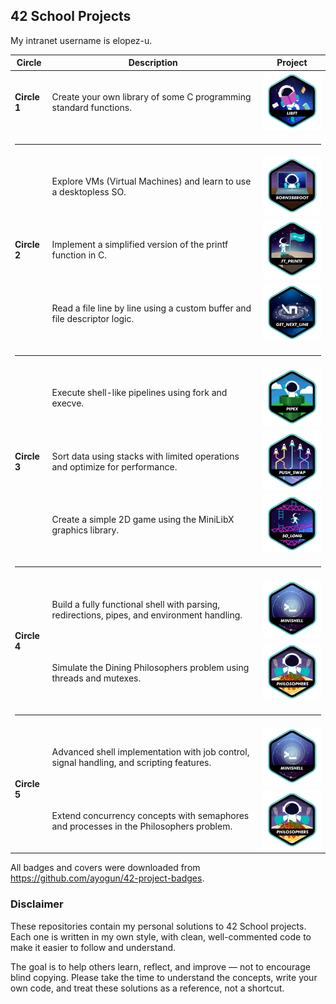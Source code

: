 ## 42 School Projects

My intranet username is elopez-u.

<table>
  <thead>
    <tr>
      <th>Circle</th>
      <th>Description</th>
      <th>Project</th>
    </tr>
  </thead>
  <tbody>
    <!-- Circle 1 -->
    <tr>
      <td><strong>Circle 1</strong></td>
      <td>Create your own library of some C programming standard functions.</td>
      <td><a href="https://github.com/3ka1tz/libft"><img src="https://raw.githubusercontent.com/3ka1tz/42-school-projects/main/images/badges/libfte.png"/></a></td>
    </tr>
    <tr><td colspan="3"><hr/></td></tr>
    <!-- Circle 2 -->
    <tr>
      <td rowspan="3"><strong>Circle 2</strong></td>
      <td>Explore VMs (Virtual Machines) and learn to use a desktopless SO.</td>
      <td><a href="https://github.com/3ka1tz/born2beroot"><img src="https://raw.githubusercontent.com/3ka1tz/42-school-projects/main/images/badges/born2beroote.png"/></a></td>
    </tr>
    <tr>
      <td>Implement a simplified version of the printf function in C.</td>
      <td><a href="https://github.com/3ka1tz/ft_printf"><img src="https://raw.githubusercontent.com/3ka1tz/42-school-projects/main/images/badges/ft_printfe.png"/></a></td>
    </tr>
    <tr>
      <td>Read a file line by line using a custom buffer and file descriptor logic.</td>
      <td><a href="https://github.com/3ka1tz/get_next_line"><img src="https://raw.githubusercontent.com/3ka1tz/42-school-projects/main/images/badges/get_next_linee.png"/></a></td>
    </tr>
    <tr><td colspan="3"><hr/></td></tr>
    <!-- Circle 3 -->
    <tr>
      <td rowspan="3"><strong>Circle 3</strong></td>
      <td>Execute shell-like pipelines using fork and execve.</td>
      <td><a href="https://github.com/3ka1tz/pipex"><img src="https://raw.githubusercontent.com/3ka1tz/42-school-projects/main/images/badges/pipexe.png"/></a></td>
    </tr>
    <tr>
      <td>Sort data using stacks with limited operations and optimize for performance.</td>
      <td><a href="https://github.com/3ka1tz/push_swap"><img src="https://raw.githubusercontent.com/3ka1tz/42-school-projects/main/images/badges/push_swape.png"/></a></td>
    </tr>
    <tr>
      <td>Create a simple 2D game using the MiniLibX graphics library.</td>
      <td><a href="https://github.com/3ka1tz/so_long"><img src="https://raw.githubusercontent.com/3ka1tz/42-school-projects/main/images/badges/so_longe.png"/></a></td>
    </tr>
    <tr><td colspan="3"><hr/></td></tr>
    <!-- Circle 4 -->
    <tr>
      <td rowspan="2"><strong>Circle 4</strong></td>
      <td>Build a fully functional shell with parsing, redirections, pipes, and environment handling.</td>
      <td><a href="https://github.com/3ka1tz/minishell"><img src="https://raw.githubusercontent.com/3ka1tz/42-school-projects/main/images/badges/minishelle.png"/></a></td>
    </tr>
    <tr>
      <td>Simulate the Dining Philosophers problem using threads and mutexes.</td>
      <td><a href="https://github.com/3ka1tz/philosophers"><img src="https://raw.githubusercontent.com/3ka1tz/42-school-projects/main/images/badges/philosopherse.png"/></a></td>
    </tr>
    <tr><td colspan="3"><hr/></td></tr>
    <!-- Circle 5 -->
    <tr>
      <td rowspan="2"><strong>Circle 5</strong></td>
      <td>Advanced shell implementation with job control, signal handling, and scripting features.</td>
      <td><a href="https://github.com/3ka1tz/minishell"><img src="https://raw.githubusercontent.com/3ka1tz/42-school-projects/main/images/badges/minishelle.png"/></a></td>
    </tr>
    <tr>
      <td>Extend concurrency concepts with semaphores and processes in the Philosophers problem.</td>
      <td><a href="https://github.com/3ka1tz/philosophers"><img src="https://raw.githubusercontent.com/3ka1tz/42-school-projects/main/images/badges/philosopherse.png"/></a></td>
    </tr>
  </tbody>
</table>

All badges and covers were downloaded from https://github.com/ayogun/42-project-badges.

### Disclaimer

These repositories contain my personal solutions to 42 School projects. Each one is written in my own style, with clean, well-commented code to make it easier to follow and understand.

The goal is to help others learn, reflect, and improve — not to encourage blind copying. Please take the time to understand the concepts, write your own code, and treat these solutions as a reference, not a shortcut.
